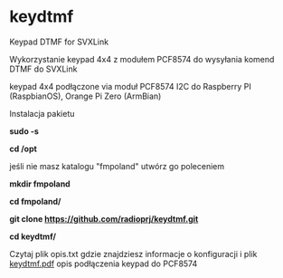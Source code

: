# keydtmf
Keypad DTMF for  SVXLink

Wykorzystanie keypad 4x4 z modułem PCF8574 do wysyłania komend DTMF do SVXLink

keypad 4x4 podłączone via moduł PCF8574 I2C do Raspberry PI (RaspbianOS), Orange Pi Zero (ArmBian)

Instalacja pakietu

**sudo -s**

**cd /opt**

jeśli nie masz katalogu "fmpoland" utwórz go poleceniem

**mkdir fmpoland**

**cd fmpoland/**

**git clone https://github.com/radioprj/keydtmf.git**

**cd keydtmf/**

Czytaj plik opis.txt gdzie znajdziesz informacje o konfiguracji i plik [keydtmf.pdf](https://github.com/radioprj/keydtmf/blob/main/keydtmf.pdf) opis podłączenia keypad do PCF8574
